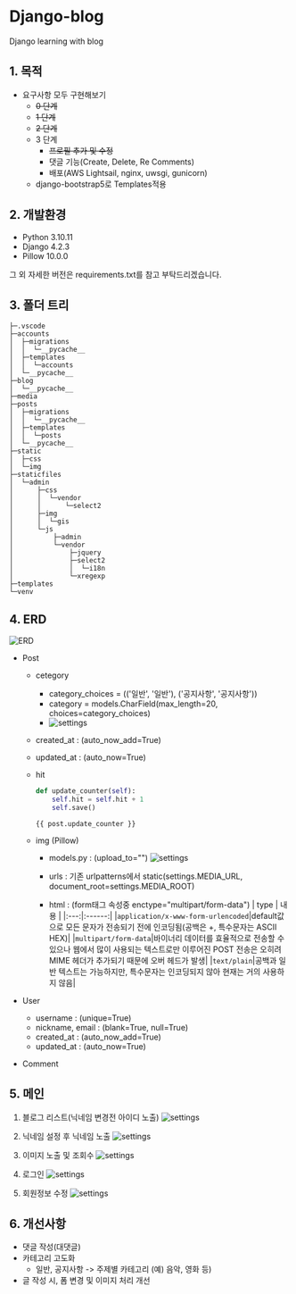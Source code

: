 # Django-blog
Django learning with blog

## 1. 목적
- 요구사항 모두 구현해보기
    - ~~0 단계~~
    - ~~1 단계~~
    - ~~2 단계~~
    - 3 단계
        - ~~프로필 추가 및 수정~~
        - 댓글 기능(Create, Delete, Re Comments)
        - 배포(AWS Lightsail, nginx, uwsgi, gunicorn)
    - django-bootstrap5로 Templates적용

## 2. 개발환경

- Python 3.10.11
- Django 4.2.3
- Pillow 10.0.0

그 외 자세한 버전은 requirements.txt를 참고 부탁드리겠습니다.

## 3. 폴더 트리
```
├─.vscode
├─accounts
│  ├─migrations
│  │  └─__pycache__
│  ├─templates
│  │  └─accounts
│  └─__pycache__
├─blog
│  └─__pycache__
├─media
├─posts
│  ├─migrations
│  │  └─__pycache__
│  ├─templates
│  │  └─posts
│  └─__pycache__
├─static
│  ├─css
│  └─img
├─staticfiles
│  └─admin
│      ├─css
│      │  └─vendor
│      │      └─select2
│      ├─img
│      │  └─gis
│      └─js
│          ├─admin
│          └─vendor
│              ├─jquery
│              ├─select2
│              │  └─i18n
│              └─xregexp
├─templates
└─venv
```

## 4. ERD
![ERD](/asset/ERD.png)

- Post
    - cetegory
        - category_choices = (('일반', '일반'), ('공지사항', '공지사항'))
        - category = models.CharField(max_length=20, choices=category_choices)
        - ![settings](/asset/6.png)
    - created_at : (auto_now_add=True)
    - updated_at : (auto_now=True)
    - hit
        ```python
        def update_counter(self):
            self.hit = self.hit + 1
            self.save()
        ```

        `{{ post.update_counter }}`

    - img (Pillow)
        - models.py : (upload_to="")
            ![settings](/asset/post_img.png)

        - urls : 기존 urlpatterns에서 static(settings.MEDIA_URL, document_root=settings.MEDIA_ROOT)
        
        - html : (form태그 속성중 enctype="multipart/form-data")
            | type | 내용 |
            |:---:|:------:|
            |`application/x-www-form-urlencoded`|default값으로 모든 문자가 전송되기 전에 인코딩됨(공백은 +, 특수문자는 ASCII HEX)|
            |`multipart/form-data`|바이너리 데이터를 효율적으로 전송할 수 있으나 웹에서 많이 사용되는 텍스트로만 이루어진 POST 전송은 오히려 MIME 헤더가 추가되기 때문에 오버 헤드가 발생|
            |`text/plain`|공백과 일반 텍스트는 가능하지만, 특수문자는 인코딩되지 않아 현재는 거의 사용하지 않음|

- User
    - username : (unique=True)
    - nickname, email : (blank=True, null=True)
    - created_at : (auto_now_add=True)
    - updated_at : (auto_now=True)

- Comment


## 5. 메인

1. 블로그 리스트(닉네임 변경전 아이디 노출)
    ![settings](/asset/1.png)

2. 닉네임 설정 후 닉네임 노출
    ![settings](/asset/2.png)

3. 이미지 노출 및 조회수
    ![settings](/asset/3.png)

4. 로그인
    ![settings](/asset/4.png)

5. 회원정보 수정
    ![settings](/asset/5.png)

## 6. 개선사항
- 댓글 작성(대댓글)
- 카테고리 고도화
    - 일반, 공지사항 -> 주제별 카테고리 (예) 음악, 영화 등)
- 글 작성 시, 폼 변경 및 이미지 처리 개선
